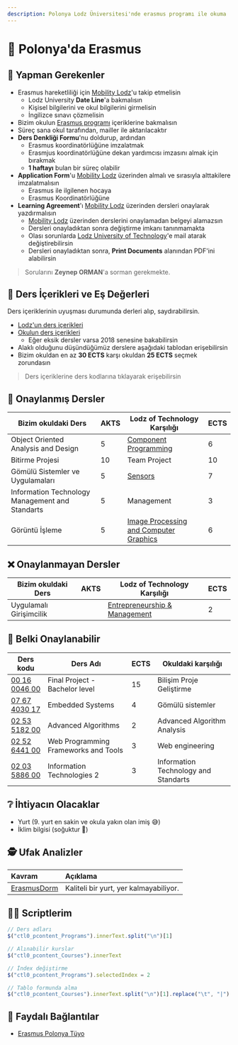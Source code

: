 ```yaml
---
description: Polonya Lodz Üniversitesi'nde erasmus programı ile okuma
---
```


# 🛫 Polonya'da Erasmus

## 👣‍ Yapman Gerekenler

- Erasmus hareketliliği için [Mobility Lodz](https://mobility.p.lodz.pl/in/)'u takip etmelisin
  - Lodz University **Date Line**'a bakmalısın
  - Kişisel bilgilerini ve okul bilgilerini girmelisin
  - İngilizce sınavı çözmelisin
- Bizim okulun [Erasmus programı](https://muhendislik.istanbulc.edu.tr/tr/content/ogrenci/erasmus-programi) içeriklerine bakmalısın
- Süreç sana okul tarafından, mailler ile aktarılacaktır
- **Ders Denkliği Formu**'nu doldurup, ardından
  - Erasmus koordinatörlüğüne imzalatmak
  - Erasmjus koordinatörlüğüne dekan yardımcısı imzasını almak için bırakmak
  - **1 haftayı** bulan bir süreç olabilir
- **Application Form**'u [Mobility Lodz](https://mobility.p.lodz.pl/in/) üzerinden almalı ve sırasıyla alttakilere imzalatmalısın
  - Erasmus ile ilgilenen hocaya
  - Erasmus Koordinatörlüğüne
- **Learning Agreement**'ı [Mobility Lodz](https://mobility.p.lodz.pl/in/) üzerinden dersleri onaylarak yazdırmalısın
  - [Mobility Lodz](https://mobility.p.lodz.pl/in/) üzerinden derslerini onaylamadan belgeyi alamazsın
  - Dersleri onayladıktan sonra değiştirme imkanı tanınmamakta
  - Olası sorunlarda [Lodz University of Technology](mailto:sao@info.p.lodz.pl)'e mail atarak değiştirebilirsin
  - Dersleri onayladıktan sonra, **Print Documents** alanından PDF'ini alabilirsin

> Sorularını **Zeynep ORMAN**'a sorman gerekmekte.

## 📙 Ders İçerikleri ve Eş Değerleri

Ders içeriklerinin uyuşması durumunda derleri alıp, saydırabilirsin.

- [Lodz'un ders içerikleri](https://programy.p.lodz.pl/ectslabel-web/?s=glowna&l=en)
- [Okulun ders içerikleri](https://ebs.istanbulc.edu.tr/home/dersprogram?id=1092&yil=2019)
  - Eğer eksik dersler varsa 2018 senesine bakabilirsin
- Alaklı olduğunu düşündüğümüz derslere aşağıdaki tablodan erişebilirsin
- Bizim okuldan en az **30 ECTS** karşı okuldan **25 ECTS** seçmek zorundasın

> Ders içeriklerine ders kodlarına tıklayarak erişebilirsin

## 💫 Onaylanmış Dersler

| Bizim okuldaki Ders                             | AKTS | Lodz of Technology Karşılığı                                                                                                                                                                      | ECTS |
| ----------------------------------------------- | ---- | ------------------------------------------------------------------------------------------------------------------------------------------------------------------------------------------------- | ---- |
| Object Oriented Analysis and Design             | 5    | [Component Programming](https://programy.p.lodz.pl/ectslabel-web/przedmiot_3.jsp?l=en&idPrzedmiotu=165810&pkId=1233&s=4&j=0&w=Information%20Technology&v=3)                                       | 6    |
| Bitirme Projesi                                 | 10   | Team Project                                                                                                                                                                                      | 10   |
| Gömülü Sistemler ve Uygulamaları                | 5    | [Sensors](https://programy.p.lodz.pl/ectslabel-web/przedmiot_3.jsp?l=en&idPrzedmiotu=168886&pkId=1155&s=4&j=0&w=Biomedical%20Engineering&v=3)                                                     | 7    |
| Information Technology Management and Standarts | 5    | Management                                                                                                                                                                                        | 3    |
| Görüntü İşleme                                  | 5    | [Image Processing and Computer Graphics](https://programy.p.lodz.pl/ectslabel-web/przedmiot_3.jsp?l=en&idPrzedmiotu=169963&pkId=1229&s=4&j=0&w=Biomedical%20Engineering%20and%20Technologies&v=3) | 6    |

## ❌ Onaylanmayan Dersler

| Bizim okuldaki Ders     | AKTS | Lodz of Technology Karşılığı                                                                                                                                                   | ECTS |
| ----------------------- | ---- | ------------------------------------------------------------------------------------------------------------------------------------------------------------------------------ | ---- |
| Uygulamalı Girişimcilik |      | [Entrepreneurship & Management](https://programy.p.lodz.pl/ectslabel-web/przedmiot_3.jsp?l=pl&idPrzedmiotu=170896&pkId=1227&s=2&j=0&w=advanced%20mechanical%20engineering&v=3) | 2    |  |

## 🤔 Belki Onaylanabilir

| Ders kodu                                                                                                                                                                           | Ders Adı                             | ECTS | Okuldaki karşılığı                   |
| ----------------------------------------------------------------------------------------------------------------------------------------------------------------------------------- | ------------------------------------ | ---- | ------------------------------------ |
| [00 16 0046 00](https://programy.p.lodz.pl/ectslabel-web/przedmiot_3.jsp?l=en&idPrzedmiotu=170838&pkId=1230&s=7&j=0&w=Computer%20Science&v=3)                                       | Final Project - Bachelor level       | 15   | Bilişim Proje Geliştirme             |
| [07 67 4030 17](https://programy.p.lodz.pl/ectslabel-web/przedmiot_3.jsp?l=pl&idPrzedmiotu=165816&pkId=1233&s=4&j=0&w=information%20technology&v=3)                                 | Embedded Systems                     | 4    | Gömülü sistemler                     |
| [02 53 5182 00](https://programy.p.lodz.pl/ectslabel-web/przedmiot_3.jsp?l=en&idPrzedmiotu=171235&pkId=1326&s=2&t=1&j=0&w=Computer%20Science%20and%20Information%20Technology_2019) | Advanced Algorithms                  | 2    | Advanced Algorithm Analysis          |
| [02 52 6441 00](https://programy.p.lodz.pl/ectslabel-web/przedmiot_3.jsp?l=en&idPrzedmiotu=171226&pkId=1326&s=2&t=1&j=0&w=Computer%20Science%20and%20Information%20Technology_2019) | Web Programming Frameworks and Tools | 3    | Web engineering                      |
| [02 03 5886 00](https://programy.p.lodz.pl/ectslabel-web/przedmiot_3.jsp?l=pl&idPrzedmiotu=169704&pkId=1231&s=2&j=0&w=electronic%20and%20telecommunication%20engineering&v=3)       | Information Technologies 2           | 3    | Information Technology and Standarts |

## ❔ İhtiyacın Olacaklar

- Yurt (9. yurt en sakin ve okula yakın olan imiş 😅)
- İklim bilgisi (soğuktur 🍃)

## 🕵️‍ Ufak Analizler

| Kavram                                    | Açıklama                               |
| :---------------------------------------- | :------------------------------------- |
| [ErasmusDorm](http://erasmusdorm.com/en/) | Kaliteli bir yurt, yer kalmayabiliyor. |

## 👨‍💻 Scriptlerim

```js
// Ders adları
$("ctl0_pcontent_Programs").innerText.split("\n")[1]

// Alınabilir kurslar
$("ctl0_pcontent_Courses").innerText

// İndex değiştirme
$("ctl0_pcontent_Programs").selectedIndex = 2

// Tablo formunda alma
$("ctl0_pcontent_Courses").innerText.split("\n")[1].replace("\t", "|").replace("	", "|").replace("	", "|").replace("	", "|")
```


## 🔗 Faydalı Bağlantılar

- [Erasmus Polonya Tüyo](http://www.polonyam.com/erasmus-polonya-tuyo/)




